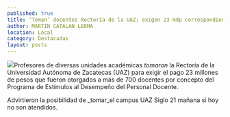 ```yaml
---
published: true
title: ‘Toman’ docentes Rectoría de la UAZ; exigen 23 mdp correspondientes a programa de estímulos  docentes
author: MARTIN CATALAN LERMA
location: Local
category: Destacadas
layout: posts
---
```


![](http://i.imgur.com/7wR2Uzlm.jpg)Profesores de diversas unidades académicas _tomaron_ la Rectoría de la Universidad Autónoma de Zacatecas (UAZ) para exigir el pago 23 millones de pesos que fueron otorgados a más de 700 docentes por concepto del Programa de Estímulos al Desempeño del Personal Docente.

Advirtieron la posibilidad de _tomar_el campus UAZ Siglo 21 mañana si hoy no son atendidos.
